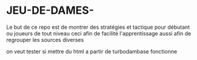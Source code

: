 # JEU-DE-DAMES-


Le but de ce repo est de montrer des stratégies et tactique pour débutant ou joueurs de tout niveau ceci afin de facilité l'apprentissage aussi afin de regrouper les sources diverses

on veut tester si mettre du html a partir de turbodambase fonctionne 